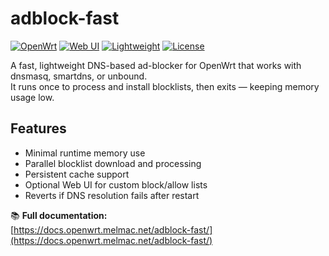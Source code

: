 # adblock-fast

[![OpenWrt](https://img.shields.io/badge/OpenWrt-Compatible-blueviolet)](https://openwrt.org)
[![Web UI](https://img.shields.io/badge/Web_UI-Available-blue)](https://docs.openwrt.melmac.net/adblock-fast/)
[![Lightweight](https://img.shields.io/badge/Size-Lightweight-brightgreen)](https://openwrt.org/packages/pkgdata/adblock-fast)
[![License](https://img.shields.io/badge/License-AGPL--3.0--or--later-lightgrey)](https://github.com/stangri/adblock-fast/blob/master/LICENSE)

A fast, lightweight DNS-based ad-blocker for OpenWrt that works with dnsmasq, smartdns, or unbound.  
It runs once to process and install blocklists, then exits — keeping memory usage low.

## Features

- Minimal runtime memory use
- Parallel blocklist download and processing
- Persistent cache support
- Optional Web UI for custom block/allow lists
- Reverts if DNS resolution fails after restart

📚 **Full documentation:**  
[https://docs.openwrt.melmac.net/adblock-fast/](https://docs.openwrt.melmac.net/adblock-fast/)
